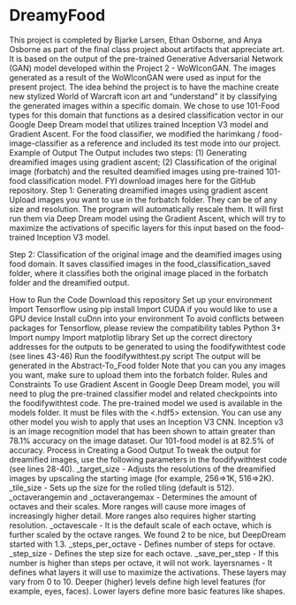 # DreamyFood

This project is completed by Bjarke Larsen, Ethan Osborne, and Anya Osborne as part of the final class project about artifacts that appreciate art. It is based on the output of the pre-trained Generative Adversarial Network (GAN) model developed within the Project 2 - WoWIconGAN. The images generated as a result of the WoWIconGAN were used as input for the present project. The idea behind the project is to have the machine create new stylized World of Warcraft icon art and “understand” it by classifying the generated images within a specific domain. We chose to use 101-Food types for this domain that functions as a desired classification vector in our Google Deep Dream model that utilizes trained Inception V3 model and Gradient Ascent. For the food classifier, we modified the harimkang / food-image-classifier as a reference and included its test mode into our project.
Example of Output
The Output includes two steps: (1) Generating dreamified images using gradient ascent; (2) Classification of the original image (forbatch) and the resulted deamified images using pre-trained 101-food classification model. FYI download images here for the GitHub repository.
Step 1: Generating dreamified images using gradient ascent 
Upload images you want to use in the forbatch folder. They can be of any size and resolution. The program will automatically rescale them. It will first run them via Deep Dream model using the Gradient Ascent, which will try to maximize the activations of specific layers for this input based on the food-trained Inception V3 model.

Step 2: Classification of the original image and the deamified images using food domain.
It saves classified images in the food_classification_saved folder, where it classifies both the original image placed in the forbatch folder and the dreamified output. 

How to Run the Code
Download this repository
Set up your environment
Import Tensorflow using pip install
Import CUDA if you would like to use a GPU device
Install cuDnn into your environment 
To avoid conflicts between packages for Tensorflow, please review the compatibility tables
Python 3+ 
Import numpy
Import matplotlip library
Set up the correct directory addresses for the outputs to be generated to using the foodifywithtest code (see lines 43-46) 
Run the foodifywithtest.py script
The output will be generated in the Abstract-To_Food folder
Note that you can you any images you want, make sure to upload them into the forbatch folder.
Rules and Constraints
To use Gradient Ascent in Google Deep Dream model, you will need to plug the pre-trained classifier model and related checkpoints into the foodifywithtest code. The pre-trained model we used is available in the models folder. It must be files with the <.hdf5> extension. You can use any other model you wish to apply that uses an Inception V3 CNN. Inception v3 is an image recognition model that has been shown to attain greater than 78.1% accuracy on the image dataset. Our 101-food model is at 82.5% of accuracy. 
Process in Creating a Good Output
To tweak the output for dreamified images, use the following parameters in the foodifywithtest code (see lines 28-40).
_target_size - Adjusts the resolutions of the dreamified images by upscaling the starting image (for example, 256=>1K, 516=>2K).
_tile_size - Sets up the size for the rolled tiling (default is 512).
_octaverangemin and _octaverangemax - Determines the amount of octaves and their scales. More ranges will cause more images of increasingly higher detail. More ranges also requires higher starting resolution.
_octavescale - It is the default scale of each octave, which is further scaled by the octave ranges. We found 2 to be nice, but DeepDream started with 1.3.
_steps_per_octave - Defines number of steps for octave.
_step_size - Defines the step size for each octave.
_save_per_step - If this number is higher than steps per octave, it will not work.
layersnames - It defines what layers it will use to maximize the activations. These layers may vary from 0 to 10. Deeper (higher) levels define high level features (for example, eyes, faces). Lower layers define more basic features like shapes.
